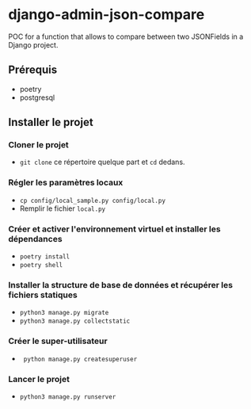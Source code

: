 # django-admin-json-compare

POC for a function that allows to compare between two JSONFields in a Django project.

## Prérequis
- poetry
- postgresql

## Installer le projet
### Cloner le projet
- `git clone` ce répertoire quelque part et `cd` dedans.

### Régler les paramètres locaux
- `cp config/local_sample.py config/local.py`
- Remplir le fichier `local.py`

### Créer et activer l'environnement virtuel et installer les dépendances
- `poetry install`
- `poetry shell`
 
### Installer la structure de base de données et récupérer les fichiers statiques
- `python3 manage.py migrate`
- `python3 manage.py collectstatic`

### Créer le super-utilisateur
- ` python manage.py createsuperuser`

### Lancer le projet
 - `python3 manage.py runserver`
